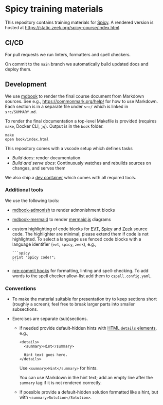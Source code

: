 # Spicy training materials

This repository contains training materials for [Spicy](https://docs.zeek.org/projects/spicy/en/latest/). A rendered version is hosted at <https://static.zeek.org/spicy-course/index.html>.

## CI/CD

For pull requests we run linters, formatters and spell checkers.

On commit to the `main` branch we automatically build updated docs and deploy them.

## Development

We use [mdbook](https://rust-lang.github.io/mdBook/) to render the final course document from Markdown sources. See e.g., <https://commonmark.org/help/> for how to use Markdown. Each section is in a separate file under `src/` which is linked in `src/SUMMARY.md`.

To render the final documentation a top-level Makefile is provided (requires `make`, Docker CLI, `jq`). Output is in the `book` folder.

    make
    open book/index.html

This repository comes with a vscode setup which defines tasks

- _Build docs_: render documentation
- _Build and serve docs_: Continuously watches and rebuilds sources on changes, and serves them

We also ship a [dev container](https://code.visualstudio.com/docs/devcontainers/containers) which comes with all required tools.

### Additional tools

We use the following tools:

- [mdbook-admonish](https://github.com/tommilligan/mdbook-admonish) to render admonishment blocks
- [mdbook-mermaid](https://github.com/badboy/mdbook-mermaid) to render [mermaid.js](https://mermaid.js.org/#/) diagrams
- custom highlighting of code blocks for [EVT](src/js/highlight-evt.js), [Spicy](src/js/highlight-spicy.js) and [Zeek](src/js/highlight-zeek.js) source code. The highlighter are minimal, please extend them if code is not highlighted. To select a language use fenced code blocks with a language identifier (`evt`, `spicy`, `zeek`), e.g.,

      ```spicy
      print "Spicy code!";
      ```

- [pre-commit hooks](https://pre-commit.com/) for formatting, linting and spell-checking. To add words to the spell checker allow-list add them to `cspell.config.yaml`.

### Conventions

- To make the material suitable for presentation try to keep sections short (roughly a screen); feel free to break larger parts into smaller subsections.
- Exercises are separate (sub)sections.

  - if needed provide default-hidden hints with [HTML `details` elements](https://developer.mozilla.org/en-US/docs/Web/HTML/Element/details), e.g.,

        <details>
          <summary>Hint</summary>

          Hint text goes here.
        </details>

    Use `<summary>Hint</summary>` for hints.

    You can use Markdown in the hint text; add an empty line after the `summary` tag if it is not rendered correctly.

  - If possible provide a default-hidden solution formatted like a hint, but with `<summary>Solution</Solution>`.
